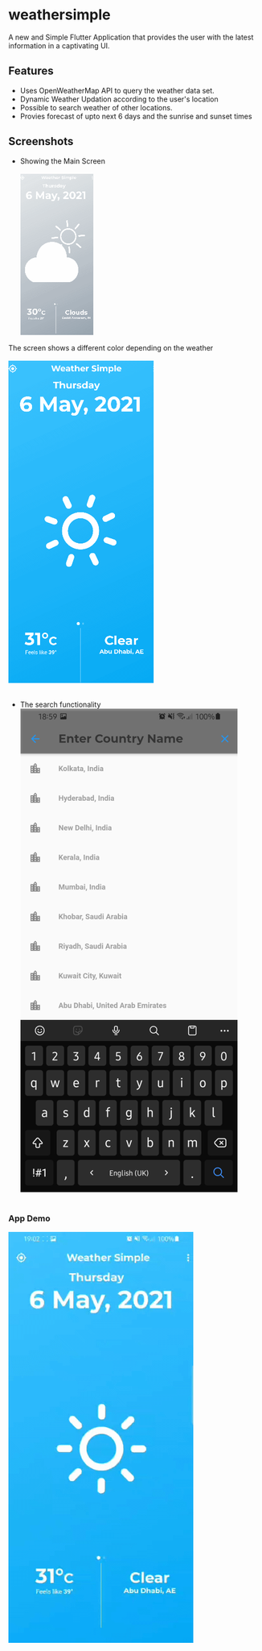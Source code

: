 # weathersimple

A new and Simple Flutter Application that provides the user with the latest information in a captivating UI.

## Features
* Uses OpenWeatherMap API to query the weather data set.
* Dynamic Weather Updation according to the user's location
* Possible to search weather of other locations.
* Provies forecast of upto next 6 days and the sunrise and sunset times

## Screenshots

* Showing the Main Screen <br></br>
![First Screenshot](screenshots/ss1.gif)

The screen shows a different color depending on the weather <br></br>
![Screenshot](screenshots/ss2.gif)<br></br>
* The search functionality
![Screenshot](screenshots/ss3.png)<br></br>
### App Demo
![Screenshot](screenshots/ss_long.gif)

